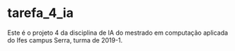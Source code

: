 # tarefa_4_ia
Este é o projeto 4 da disciplina de IA do mestrado em computação aplicada do Ifes campus Serra, turma de 2019-1.
